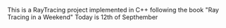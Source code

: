 This is a RayTracing project implemented in C++ following the book "Ray Tracing in a Weekend"
Today is 12th of Septhember